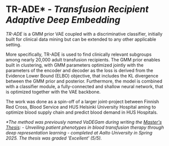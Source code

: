 # TR-ADE* - _Transfusion Recipient Adaptive Deep Embedding_

_TR-ADE_ is a GMM prior VAE coupled with a discriminative classifier, initially built for clinical data mining but can be extended to any other applicable setting. 

More specifically, TR-ADE is used to find clinically relevant subgroups among nearly 20,000 adult transfusion recipients. The GMM prior enables built in clustering, with GMM parameters optimized jointly with the parameters of the encoder and decoder as the loss is derived from the Evidence Lower Bound (ELBO) objective, that includes the KL divergence between the GMM prior and posterior. 
Furthermore, the model is combined with a classifier module, a fully-connected and shallow neural network, that is optimized together with the VAE backbone.

The work was done as a spin-off of a larger joint-project between Finnish Red Cross, Blood Service and HUS Helsinki University Hospital aming to optimize blood supply chain and predict blood demand in HUS Hospitals.







_*The method was previously named VaDEGam during writing the [Master's Thesis](https://urn.fi/URN:NBN:fi:aalto-202505193784):_
\- _Unveiling patient phenotypes in blood transfusion therapy through deep representation learning_ -
_completed at Aalto University in Spring 2025. The thesis was graded 'Excellent' (5/5)._
